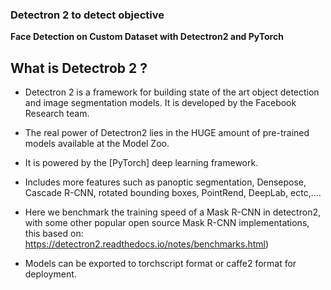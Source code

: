 ### Detectron 2 to detect objective

__Face Detection on Custom Dataset with Detectron2 and PyTorch__


## What is Detectrob 2 ?

* Detectron 2 is a framework for building state of the art object detection and image segmentation models. It is developed by the Facebook Research team.

* The real power of Detectron2 lies in the HUGE amount of pre-trained models available at the Model Zoo.

* It is powered by the [PyTorch] deep learning framework.

* Includes more features such as panoptic segmentation, Densepose, Cascade R-CNN, rotated bounding boxes, PointRend, DeepLab, ectc,....

* Here we benchmark the training speed of a Mask R-CNN in detectron2, with some other popular open source Mask R-CNN implementations, this based on: https://detectron2.readthedocs.io/notes/benchmarks.html)

* Models can be exported to torchscript format or caffe2 format for deployment.




